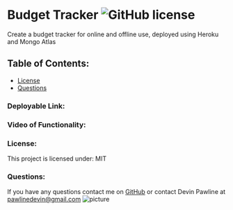 # Budget Tracker  ![GitHub license](https://img.shields.io/github/license/Naereen/StrapDown.js.svg)
Create a budget tracker for online and offline use, deployed using Heroku and Mongo Atlas
## Table of Contents:
* [License](#license)
* [Questions](#questions)
### Deployable Link:

### Video of Functionality: 

### License:
This project is licensed under:
MIT
### Questions:
If you have any questions contact me on [GitHub](https://github.com/devinpawline) or contact 
Devin Pawline at pawlinedevin@gmail.com
![picture](https://github.com/devinpawline.png?size=80)
    
 